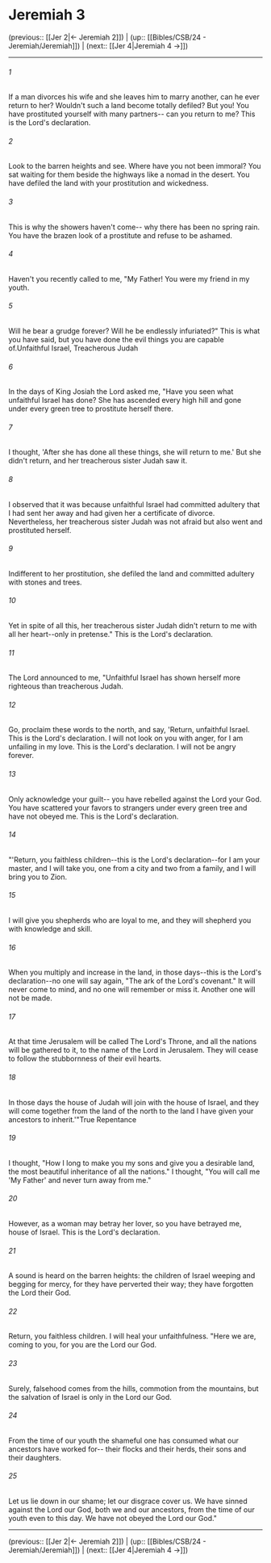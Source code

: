 # Jeremiah 3

(previous:: [[Jer 2|← Jeremiah 2]]) | (up:: [[Bibles/CSB/24 - Jeremiah/Jeremiah]]) | (next:: [[Jer 4|Jeremiah 4 →]])

***


###### 1 
If a man divorces his wife and she leaves him to marry another, can he ever return to her? Wouldn't such a land become totally defiled? But you! You have prostituted yourself with many partners-- can you return to me? This is the Lord's declaration. 

###### 2 
Look to the barren heights and see. Where have you not been immoral? You sat waiting for them beside the highways like a nomad in the desert. You have defiled the land with your prostitution and wickedness. 

###### 3 
This is why the showers haven't come-- why there has been no spring rain. You have the brazen look of a prostitute and refuse to be ashamed. 

###### 4 
Haven't you recently called to me, "My Father! You were my friend in my youth. 

###### 5 
Will he bear a grudge forever? Will he be endlessly infuriated?" This is what you have said, but you have done the evil things you are capable of.Unfaithful Israel, Treacherous Judah 

###### 6 
In the days of King Josiah the Lord asked me, "Have you seen what unfaithful Israel has done? She has ascended every high hill and gone under every green tree to prostitute herself there. 

###### 7 
I thought, 'After she has done all these things, she will return to me.' But she didn't return, and her treacherous sister Judah saw it. 

###### 8 
I observed that it was because unfaithful Israel had committed adultery that I had sent her away and had given her a certificate of divorce. Nevertheless, her treacherous sister Judah was not afraid but also went and prostituted herself. 

###### 9 
Indifferent to her prostitution, she defiled the land and committed adultery with stones and trees. 

###### 10 
Yet in spite of all this, her treacherous sister Judah didn't return to me with all her heart--only in pretense." This is the Lord's declaration. 

###### 11 
The Lord announced to me, "Unfaithful Israel has shown herself more righteous than treacherous Judah. 

###### 12 
Go, proclaim these words to the north, and say, 'Return, unfaithful Israel. This is the Lord's declaration. I will not look on you with anger, for I am unfailing in my love. This is the Lord's declaration. I will not be angry forever. 

###### 13 
Only acknowledge your guilt-- you have rebelled against the Lord your God. You have scattered your favors to strangers under every green tree and have not obeyed me. This is the Lord's declaration. 

###### 14 
"'Return, you faithless children--this is the Lord's declaration--for I am your master, and I will take you, one from a city and two from a family, and I will bring you to Zion. 

###### 15 
I will give you shepherds who are loyal to me, and they will shepherd you with knowledge and skill. 

###### 16 
When you multiply and increase in the land, in those days--this is the Lord's declaration--no one will say again, "The ark of the Lord's covenant." It will never come to mind, and no one will remember or miss it. Another one will not be made. 

###### 17 
At that time Jerusalem will be called The Lord's Throne, and all the nations will be gathered to it, to the name of the Lord in Jerusalem. They will cease to follow the stubbornness of their evil hearts. 

###### 18 
In those days the house of Judah will join with the house of Israel, and they will come together from the land of the north to the land I have given your ancestors to inherit.'"True Repentance 

###### 19 
I thought, "How I long to make you my sons and give you a desirable land, the most beautiful inheritance of all the nations." I thought, "You will call me 'My Father' and never turn away from me." 

###### 20 
However, as a woman may betray her lover, so you have betrayed me, house of Israel. This is the Lord's declaration. 

###### 21 
A sound is heard on the barren heights: the children of Israel weeping and begging for mercy, for they have perverted their way; they have forgotten the Lord their God. 

###### 22 
Return, you faithless children. I will heal your unfaithfulness. "Here we are, coming to you, for you are the Lord our God. 

###### 23 
Surely, falsehood comes from the hills, commotion from the mountains, but the salvation of Israel is only in the Lord our God. 

###### 24 
From the time of our youth the shameful one has consumed what our ancestors have worked for-- their flocks and their herds, their sons and their daughters. 

###### 25 
Let us lie down in our shame; let our disgrace cover us. We have sinned against the Lord our God, both we and our ancestors, from the time of our youth even to this day. We have not obeyed the Lord our God."

***

(previous:: [[Jer 2|← Jeremiah 2]]) | (up:: [[Bibles/CSB/24 - Jeremiah/Jeremiah]]) | (next:: [[Jer 4|Jeremiah 4 →]])
